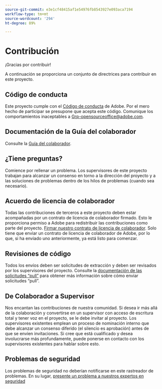 ```yaml
---
source-git-commit: e3e1cf48415af1e54976fb8543927e093aca7194
workflow-type: tm+mt
source-wordcount: '294'
ht-degree: 89%

---
```

# Contribución

¡Gracias por contribuir!

A continuación se proporciona un conjunto de directrices para contribuir en este proyecto.

## Código de conducta

Este proyecto cumple con el [Código de conducta](code-of-conduct.md) de Adobe. Por el mero hecho de participar 
se presupone que acepta este código. Comunique los comportamientos inaceptables a
[Grp-opensourceoffice@adobe.com](mailto:Grp-opensourceoffice@adobe.com).

## Documentación de la Guía del colaborador

Consulte la [Guía del colaborador](https://experienceleague.adobe.com/docs/contributor/contributor-guide/introduction.html?lang=es).

## ¿Tiene preguntas?

Comience por rellenar un problema. Los supervisores de este proyecto trabajan para alcanzar
un consenso en torno a la dirección del proyecto y a las soluciones de problemas 
dentro de los hilos de problemas (cuando sea necesario).

## Acuerdo de licencia de colaborador

Todas las contribuciones de terceros a este proyecto deben estar acompañadas por un contrato de licencia de colaborador
firmado. Esto le proporciona permiso a Adobe para redistribuir las contribuciones
como parte del proyecto. [Firmar nuestro contrato de licencia de colaborador](http://opensource.adobe.com/cla.html). Solo 
tiene que enviar un contrato de licencia de colaborador de Adobe, por lo que, si ha enviado uno anteriormente,
ya está listo para comenzar.

## Revisiones de código

Todos los envíos deben ser solicitudes de extracción y deben ser revisados
por los supervisores del proyecto. Consulte la [documentación de las solicitudes “pull”](https://help.github.com/es/github/collaborating-with-issues-and-pull-requests/about-pull-requests) para obtener más información sobre cómo enviar solicitudes “pull”.

<!--
Lastly, please follow the [pull request template](PULL_REQUEST_TEMPLATE.md) when
submitting a pull request!
-->

## De Colaborador a Supervisor

Nos encantan las contribuciones de nuestra comunidad. Si desea ir más allá de la colaboración
y convertirse en un supervisor con acceso de escritura total y tener voz en el proyecto, se le debe
invitar al proyecto. Los supervisores existentes emplean un proceso de nominación
interno que debe alcanzar un consenso diferido (el silencio es aprobación) antes de que se 
envíen invitaciones. Si cree que está cualificado y desea involucrarse más profundamente,
puede ponerse en contacto con los supervisores existentes para hablar sobre esto.

## Problemas de seguridad

Los problemas de seguridad no deberían notificarse en este rastreador de problemas. En su lugar, [presente un problema a nuestros expertos en seguridad](https://helpx.adobe.com/es/security/alertus.html)
